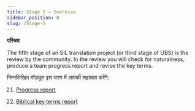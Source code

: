 ```yaml
---
title: Stage 5 – Overview
sidebar_position: 0
slug: /Stage-5
---
```




**परिचय**


The fifth stage of an SIL translation project (or third stage of UBS) is the review by the community. In the review you will check for naturalness, produce a team progress report and revise the key terms.


निम्नलिखित मॉड्यूल इस चरण में आपकी सहायता करेंगे:


 21. [Progress report](/21.PPR)


 22. [Biblical key terms report](/22.BTR)

